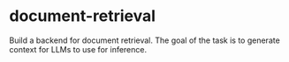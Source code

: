 # document-retrieval
Build a backend for document retrieval. The goal of the task is to generate context for LLMs to use for inference.
